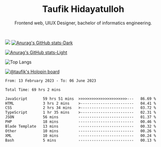<h1 align="center">
  <b>Taufik Hidayatulloh</b>
</h1>
<p align="center">
   Frontend web, UIUX Designer, bachelor of informatics engineering.
 </p>
<br/>


![](https://komarev.com/ghpvc/?username=Taufik-H&color=red)
[![Anurag's GitHub stats-Dark](https://github-readme-stats.vercel.app/api?username=Taufik-H&show_icons=true&theme=dark#gh-dark-mode-only)](https://github.com/Taufik-H/github-readme-stats#gh-dark-mode-only)

[![Anurag's GitHub stats-Light](https://github-readme-stats.vercel.app/api?username=Taufik-H&show_icons=true&theme=default#gh-light-mode-only)](https://github.com/Taufik-H/github-readme-stats#gh-light-mode-only)

![Top Langs](https://github-readme-stats.vercel.app/api/top-langs/?username=Taufik-H&layout=compact)

[![@taufik's Holopin board](https://holopin.me/taufik)](https://holopin.io/@taufik)

<!--START_SECTION:waka-->

```txt
From: 13 February 2023 - To: 06 June 2023

Total Time: 69 hrs 2 mins

JavaScript       59 hrs 51 mins  >>>>>>>>>>>>>>>>>>>>>>---   86.69 %
HTML             3 hrs 2 mins    >------------------------   04.41 %
CSS              2 hrs 34 mins   >------------------------   03.72 %
TypeScript       1 hr 35 mins    >------------------------   02.31 %
JSON             56 mins         -------------------------   01.37 %
PHP              18 mins         -------------------------   00.46 %
Blade Template   13 mins         -------------------------   00.32 %
Other            10 mins         -------------------------   00.26 %
XML              10 mins         -------------------------   00.24 %
Bash             5 mins          -------------------------   00.13 %
```

<!--END_SECTION:waka-->

